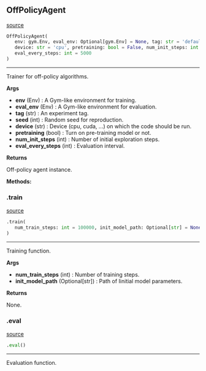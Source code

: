 #


## OffPolicyAgent
[source](https://github.com/RLE-Foundation/rllte/blob/main/rllte/common/off_policy_agent.py/#L11)
```python 
OffPolicyAgent(
   env: gym.Env, eval_env: Optional[gym.Env] = None, tag: str = 'default', seed: int = 1,
   device: str = 'cpu', pretraining: bool = False, num_init_steps: int = 2000,
   eval_every_steps: int = 5000
)
```


---
Trainer for off-policy algorithms.


**Args**

* **env** (Env) : A Gym-like environment for training.
* **eval_env** (Env) : A Gym-like environment for evaluation.
* **tag** (str) : An experiment tag.
* **seed** (int) : Random seed for reproduction.
* **device** (str) : Device (cpu, cuda, ...) on which the code should be run.
* **pretraining** (bool) : Turn on pre-training model or not.
* **num_init_steps** (int) : Number of initial exploration steps.
* **eval_every_steps** (int) : Evaluation interval.


**Returns**

Off-policy agent instance.


**Methods:**


### .train
[source](https://github.com/RLE-Foundation/rllte/blob/main/rllte/common/off_policy_agent.py/#L47)
```python
.train(
   num_train_steps: int = 100000, init_model_path: Optional[str] = None
)
```

---
Training function.


**Args**

* **num_train_steps** (int) : Number of training steps.
* **init_model_path** (Optional[str]) : Path of Iinitial model parameters.


**Returns**

None.

### .eval
[source](https://github.com/RLE-Foundation/rllte/blob/main/rllte/common/off_policy_agent.py/#L132)
```python
.eval()
```

---
Evaluation function.
